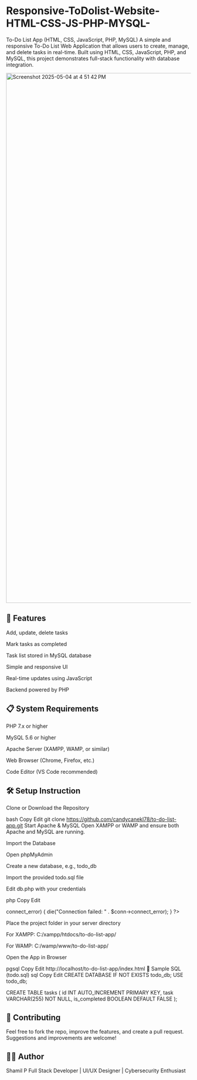 # Responsive-ToDolist-Website-HTML-CSS-JS-PHP-MYSQL-


To-Do List App (HTML, CSS, JavaScript, PHP, MySQL)
A simple and responsive To-Do List Web Application that allows users to create, manage, and delete tasks in real-time. Built using HTML, CSS, JavaScript, PHP, and MySQL, this project demonstrates full-stack functionality with database integration.


<img width="1440" alt="Screenshot 2025-05-04 at 4 51 42 PM" src="https://github.com/user-attachments/assets/c459620d-2bec-4514-bef9-5cae8e685a50" />



🔧 Features
-----------------------------
Add, update, delete tasks

Mark tasks as completed

Task list stored in MySQL database

Simple and responsive UI

Real-time updates using JavaScript

Backend powered by PHP


📋 System Requirements
------------------------
PHP 7.x or higher

MySQL 5.6 or higher

Apache Server (XAMPP, WAMP, or similar)

Web Browser (Chrome, Firefox, etc.)

Code Editor (VS Code recommended)


🛠️ Setup Instruction
-------------------------------------
Clone or Download the Repository

bash
Copy
Edit
git clone https://github.com/candycanekl78/to-do-list-app.git
Start Apache & MySQL
Open XAMPP or WAMP and ensure both Apache and MySQL are running.

Import the Database

Open phpMyAdmin

Create a new database, e.g., todo_db

Import the provided todo.sql file

Edit db.php with your credentials

php
Copy
Edit
<?php
$host = 'localhost';
$user = 'root';       // default XAMPP user
$pass = '';           // default is empty
$db   = 'todo_db';    // database name

$conn = new mysqli($host, $user, $pass, $db);
if ($conn->connect_error) {
    die("Connection failed: " . $conn->connect_error);
}
?>
Place the project folder in your server directory

For XAMPP: C:/xampp/htdocs/to-do-list-app/

For WAMP: C:/wamp/www/to-do-list-app/

Open the App in Browser

pgsql
Copy
Edit
http://localhost/to-do-list-app/index.html
🧪 Sample SQL (todo.sql)
sql
Copy
Edit
CREATE DATABASE IF NOT EXISTS todo_db;
USE todo_db;

CREATE TABLE tasks (
  id INT AUTO_INCREMENT PRIMARY KEY,
  task VARCHAR(255) NOT NULL,
  is_completed BOOLEAN DEFAULT FALSE
);


🙌 Contributing
----------------------------
Feel free to fork the repo, improve the features, and create a pull request. Suggestions and improvements are welcome!

🧑‍💻 Author
---------------------------
Shamil P
Full Stack Developer | UI/UX Designer | Cybersecurity Enthusiast

